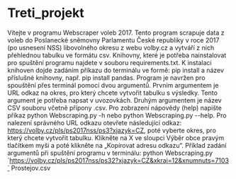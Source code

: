 # Treti_projekt
Vítejte v programu Webscraper voleb 2017. Tento program scrapuje data z voleb do Poslanecké sněmovny Parlamentu České republiky v roce 2017 (po usnesení NSS) libovolného okresu z webu volby.cz a vytváří z nich přehlednou tabulku ve formátu csv.
Knihovny, které je potřeba nainstalovat pro spuštění programu najdete v souboru requirements.txt.
K instalaci knihoven dojde zadáním příkazu do terminálu ve formě: pip install a název příslušné knihovny, např. pip install pandas.
Program je navržen pro spouštění přes terminál pomocí dvou argumentů. Prvním argumentem je URL odkaz na okres, pro který chcete vytvořit tabulku s výsledky. Tento argument je potřeba napsat v uvozovkách. Druhým argumentem je název CSV souboru včetně přípony .csv. 
Pro zobrazení nápovědy (help) napište příkaz python Webscraping.py -h nebo python Webscraping.py --help. 
Pro nalezení správného URL odkazu otevřete následující odkaz: https://volby.cz/pls/ps2017nss/ps3?xjazyk=CZ, poté vyberte okres, pro který chcete vytvořit tabulku. Klikněte na X ve sloupci Výběr obce pravým tlačítkem myši a poté klikněte na „Kopírovat adresu odkazu“.
Příklad zadání argumentů při spuštění programu v terminálu:
python Webscraping.py ´https://volby.cz/pls/ps2017nss/ps32?xjazyk=CZ&xkraj=12&xnumnuts=7103´ Prostejov.csv
